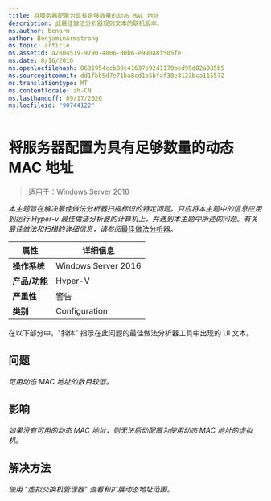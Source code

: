 ```yaml
---
title: 将服务器配置为具有足够数量的动态 MAC 地址
description: 此最佳做法分析器规则文本的联机版本。
ms.author: benarm
author: BenjaminArmstrong
ms.topic: article
ms.assetid: a2804519-9790-4006-80b6-e990a8f505fe
ms.date: 8/16/2016
ms.openlocfilehash: 0631954ccb89c41637e92d1170bed99d82a085b5
ms.sourcegitcommit: dd1fbb5d7e71ba8cd1b5bfaf38e3123bca115572
ms.translationtype: MT
ms.contentlocale: zh-CN
ms.lasthandoff: 09/17/2020
ms.locfileid: "90744122"
---
```

# <a name="configure-the-server-with-a-sufficient-amount-of-dynamic-mac-addresses"></a>将服务器配置为具有足够数量的动态 MAC 地址

>适用于：Windows Server 2016

*本主题旨在解决最佳做法分析器扫描标识的特定问题。只应将本主题中的信息应用到运行 Hyper-v 最佳做法分析器的计算机上，并遇到本主题中所述的问题。有关最佳做法和扫描的详细信息，请参阅*[最佳做法分析器](https://go.microsoft.com/fwlink/?LinkId=122786)。

|属性|详细信息|
|-|-|
|**操作系统**|Windows Server 2016|
|**产品/功能**|Hyper-V|
|**严重性**|警告|
|**类别**|Configuration|

在以下部分中，"斜体" 指示在此问题的最佳做法分析器工具中出现的 UI 文本。

## <a name="issue"></a>问题

*可用动态 MAC 地址的数目较低。*

## <a name="impact"></a>影响

*如果没有可用的动态 MAC 地址，则无法启动配置为使用动态 MAC 地址的虚拟机。*

## <a name="resolution"></a>解决方法

*使用 "虚拟交换机管理器" 查看和扩展动态地址范围。*



